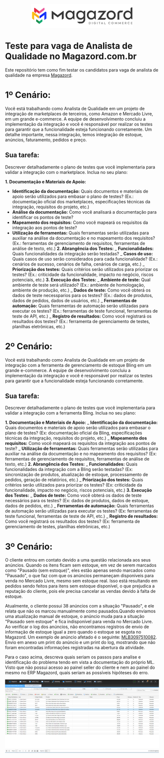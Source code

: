 <div align='center'>

![Magazord](LogoMagazord.png)

</div>

# Teste para vaga de Analista de Qualidade no Magazord.com.br
Este repositório tem como fim testar os candidatos para vaga de analista de qualidade na empresa [Magazord](https://magazord.com.br).

# 1º Cenário:

Você está trabalhando como Analista de Qualidade em um projeto de integração de marketplaces de terceiros, como Amazon e Mercado Livre, em um grande e-commerce. A equipe de desenvolvimento concluiu a implementação da integração e você é responsável por realizar os testes para garantir que a funcionalidade esteja funcionando corretamente.
Um detalhe importante, nessa integração, temos integração de estoque, anúncios, faturamento, pedidos e preço.

## Sua tarefa:

Descrever detalhadamente o plano de testes que você implementaria para validar a integração com o marketplace. Inclua no seu plano:

**1. Documentação e Materiais de Apoio:**
  - **Identificação da documentação:** Quais documentos e materiais de apoio serão utilizados para embasar o plano de testes? (Ex.: documentação oficial dos marketplaces, especificações técnicas da integração, requisitos do projeto, etc.)
  - **Análise da documentação:** Como você analisará a documentação para identificar os pontos de teste?
  - **Mapeamento dos requisitos:** Como você mapeará os requisitos da integração aos pontos de teste?
  - **Utilização de ferramentas:** Quais ferramentas serão utilizadas para auxiliar na análise da documentação e no mapeamento dos requisitos? (Ex.: ferramentas de gerenciamento de requisitos, ferramentas de análise de texto, etc.)
**2. Abrangência dos Testes:**
  _ **Funcionalidades:** Quais funcionalidades da integração serão testadas?
  _ **Casos de uso:** Quais casos de uso serão considerados para cada funcionalidade? (Ex.: cenários de sucesso, cenários de falha, cenários de carga, etc.)
  _ **Priorização dos testes:** Quais critérios serão utilizados para priorizar os testes? (Ex.: criticidade da funcionalidade, impacto no negócio, riscos potenciais, etc.)
**3. Execução dos Testes:**
  _ **Ambiente de teste:** Qual ambiente de teste será utilizado? (Ex.: ambiente de homologação, ambiente de produção, etc.)
  _ **Dados de teste:** Como você obterá os dados de teste necessparios para os testes? (Ex.: dados de produtos, dados de pedidos, dados de usuários, etc.)
  _ **Ferramentas de automação:** Quais ferramentas de automação serão utilizadas para executar os testes? (Ex.: ferramentas de teste funcional, ferramentas de teste de API, etc.)
  _ **Registro de resultados:** Como você registrará os resultados dos testes? (Ex.: ferramenta de gerenciamento de testes, planilhas eletrônicas, etc.)

# 2º Cenário:

Você está trabalhando como Analista de Qualidade em um projeto de integração com a ferramenta de gerenciamento de estoque Bling em um grande e-commerce. A equipe de desenvolvimento concluiu a implementação da integração e você é responsável por realizar os testes para garantir que a funcionalidade esteja funcionando corretamente.

## Sua tarefa:

Descrever detalhadamente o plano de testes que você implementaria para validar a integração com a ferramenta Bling. Inclua no seu plano:

**1. Documentação e Materiais de Apoio:**
  _ **Identificação da documentação:** Quais documentos e materiais de apoio serão utilizados para embasar o plano de testes? (Ex: documentação oficial da Bling, especificações técnicas da integração, requisitos do projeto, etc.)
  _ **Mapeamento dos requisitos:** Como você mapeará os requisitos da integração aos pontos de teste?
  _ **Utilização de ferramentas:** Quais ferramentas serão utilizadas para auxiliar na análise da documentação e no mapeamento dos requisitos? (Ex: ferramentas de gerenciamento de requisitos, ferramentas de análise de texto, etc.)
**2. Abrangência dos Testes:**
  _ **Funcionalidades:** Quais funcionalidades da integração com a Bling serão testadas? (Ex: sincronização de produtos, atualização de estoque, processamento de pedidos, geração de relatórios, etc.)
  _ **Priorização dos testes:** Quais critérios serão utilizados para priorizar os testes? (Ex: criticidade da funcionalidade, impacto no negócio, riscos potenciais, etc.)
**3. Execução dos Testes:**
  _ **Dados de teste:** Como você obterá os dados de teste necessários para os testes? (Ex: dados de produtos, dados de estoque, dados de pedidos, etc.)
  _ **Ferramentas de automação:** Quais ferramentas de automação serão utilizadas para executar os testes? (Ex: ferramentas de teste funcional, ferramentas de teste de API, etc.)
  _ **Registro de resultados:** Como você registrará os resultados dos testes? (Ex: ferramenta de gerenciamento de testes, planilhas eletrônicas, etc.)

# 3º Cenário:

O cliente entrou em contato devido a uma questão relacionada aos seus anúncios. Quando os itens ficam sem estoque, em vez de serem marcados como "Pausado (sem estoque)", eles estão apenas sendo marcados como "Pausado", o que faz com que os anúncios permaneçam disponíveis para venda no Mercado Livre, mesmo sem estoque real. Isso está resultando em pedidos sendo feitos para itens sem estoque disponível, o que prejudica a reputação do cliente, pois ele precisa cancelar as vendas devido à falta de estoque.

Atualmente, o cliente possui 38 anúncios com a situação "Pausado", e ele relata que não os marcou manualmente como pausados.Quando enviamos uma atualização manual de estoque, o anúncio muda para a situação "Pausado sem estoque" e fica indisponível para venda no Mercado Livre.
Ao verificar o log dos anúncios, não encontramos registros de envio de informação de estoque igual a zero quando o estoque se esgota no Magazord.
Um exemplo de anúncio afetado é o seguinte: [MLB3097510082](https://produto.mercadolivre.com.br/MLB-3097510082-escultura-em-pedra-pirita-com-cupula-de-acrilico-_JM).
Envio em anexo um print do anúncio e um print do log, mostrando que não foram encontradas informações registradas na abertura da atividade.

Para o caso acima, descreva quais seriam os passos para analise e identificação do problema tendo em vista a documentação do próprio ML. Visto que não possui acesso ao painel seller do cliente e nem ao painel do mesmo no ERP Magazord, quais seriam as possíveis hipóteses do erro.

![anúncios pausado no magazord e sem estoque](aa.png)
